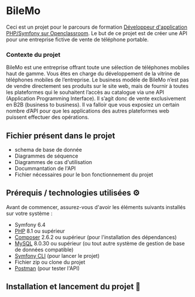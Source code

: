 # BileMo 
Ceci est un projet pour le parcours de formation [Développeur d'application PHP/Symfony sur Openclassroom](https://openclassrooms.com/fr/paths/59-developpeur-dapplication-php-symfony).
Le but de ce projet est de créer une API pour une entreprise fictive de vente de téléphone portable.

### Contexte du projet

BileMo est une entreprise offrant toute une sélection de téléphones mobiles haut de gamme.
Vous êtes en charge du développement de la vitrine de téléphones mobiles de l’entreprise.
Le business modèle de BileMo n’est pas de vendre directement ses produits sur le site web, mais de fournir à toutes les plateformes qui le souhaitent l’accès au catalogue via une API (Application Programming Interface).
Il s’agit donc de vente exclusivement en B2B (business to business). Il va falloir que vous exposiez un certain nombre d’API pour que les applications des autres plateformes web puissent effectuer des opérations.


## Fichier présent dans le projet
- schema de base de donnée
- Diagrammes de séquence
- Diagrammes de cas d'utilisation
- Docummantation de l'API
- Fichier nécessaires pour le bon fonctionnement du projet


## Prérequis / technologies utilisées ⚙️

Avant de commencer, assurez-vous d'avoir les éléments suivants installés sur votre système :
- Symfony 6.4
- [PHP](https://www.php.net/) 8.1 ou supérieur
- [Composer](https://getcomposer.org/) 2.6.2 ou supérieur  (pour l'installation des dépendances)
- [MySQL](https://www.mysql.com/) 8.0.30 ou supérieur (ou tout autre système de gestion de base de données compatible)
- [Symfony CLI](https://symfony.com/download) (pour lancer le projet)
- Fichier zip ou clone du projet
- [Postman](https://www.postman.com/) (pour tester l'API)

## Installation et lancement du projet 🚀
